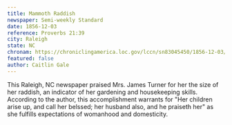```yaml
---
title: Mammoth Raddish 
newspaper: Semi-weekly Standard
date: 1856-12-03
reference: Proverbs 21:39
city: Raleigh
state: NC
chronam: https://chroniclingamerica.loc.gov/lccn/sn83045450/1856-12-03/ed-1/seq-3/#words=children+arise+call+blessed+husband+also+praiseth
featured: false
author: Caitlin Gale
---
```


This Raleigh, NC newspaper praised Mrs. James Turner for her the size of her raddish, an indicator of her gardening and housekeeping skills. According to the author, this accomplishment warrants for "Her children arise up, and call her belssed; her husband also, and he praiseth her" as she fulfills expectations of womanhood and domesticity. 
